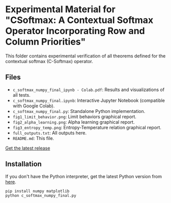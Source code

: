 # Experimental Material for "CSoftmax: A Contextual Softmax Operator Incorporating Row and Column Priorities"

This folder contains experimental verification of all theorems defined for the contextual softmax (C-Softmax) operator.

## Files
- `c_softmax_numpy_final_ipynb - Colab.pdf`: Results and visualizations of all tests.
- `c_softmax_numpy_final.ipynb`: Interactive Jupyter Notebook (compatible with Google Colab).
- `c_softmax_numpy_final.py`: Standalone Python implementation.
- `fig1_limit_behavior.png`: Limit behaviors graphical report.
- `fig2_alpha_learning.png`: Alpha learning graphical report.
- `fig3_entropy_temp.png`: Entropy-Temperature relation graphical report.
- `full_outputs.txt`: All outputs here.
- `README.md`: This file.

[Get the latest release](https://github.com/AIntelligent/C-Softmax/releases/latest)

## Installation

If you don't have the Python interpreter, get the latest Python version from [here](https://www.python.org/downloads/).

```bash
pip install numpy matplotlib
python c_softmax_numpy_final.py
